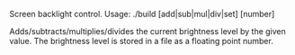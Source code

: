 Screen backlight control.
Usage: ./build \[add|sub|mul|div|set\] \[number\]

Adds/subtracts/multiplies/divides the current brightness level by the given value. The brightness level is stored in a file as a floating point number.
